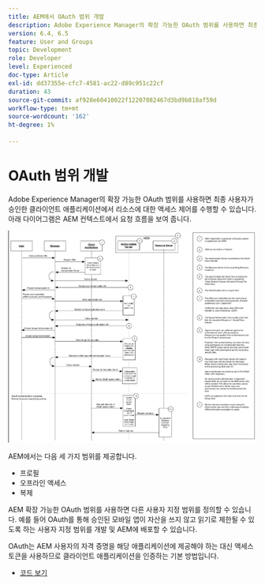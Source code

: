 ```yaml
---
title: AEM에서 OAuth 범위 개발
description: Adobe Experience Manager의 확장 가능한 OAuth 범위를 사용하면 최종 사용자가 승인한 클라이언트 애플리케이션에서 리소스에 대한 액세스 제어를 수행할 수 있습니다. 아래 다이어그램은 AEM 컨텍스트에서 요청 흐름을 보여 줍니다.
version: 6.4, 6.5
feature: User and Groups
topic: Development
role: Developer
level: Experienced
doc-type: Article
exl-id: dd37355e-cfc7-4581-ac22-d89c951c22cf
duration: 43
source-git-commit: af928e60410022f12207082467d3bd9b818af59d
workflow-type: tm+mt
source-wordcount: '162'
ht-degree: 1%

---
```


# OAuth 범위 개발

Adobe Experience Manager의 확장 가능한 OAuth 범위를 사용하면 최종 사용자가 승인한 클라이언트 애플리케이션에서 리소스에 대한 액세스 제어를 수행할 수 있습니다. 아래 다이어그램은 AEM 컨텍스트에서 요청 흐름을 보여 줍니다.

![Oauth 범위 흐름](./assets/oauth-code-sample-develop/oauth-scopes-flow.png)

AEM에서는 다음 세 가지 범위를 제공합니다.

* 프로필
* 오프라인 액세스
* 복제

AEM 확장 가능한 OAuth 범위를 사용하면 다른 사용자 지정 범위를 정의할 수 있습니다. 예를 들어 OAuth를 통해 승인된 모바일 앱이 자산을 쓰지 않고 읽기로 제한될 수 있도록 하는 사용자 지정 범위를 개발 및 AEM에 배포할 수 있습니다.

OAuth는 AEM 사용자의 자격 증명을 해당 애플리케이션에 제공해야 하는 대신 액세스 토큰을 사용하므로 클라이언트 애플리케이션을 인증하는 기본 방법입니다.

* [코드 보기](https://github.com/Adobe-Consulting-Services/acs-aem-samples/blob/legacy/bundle/src/main/java/com/adobe/acs/samples/authentication/oauth/impl/SampleScopeWithPrivileges.java)
